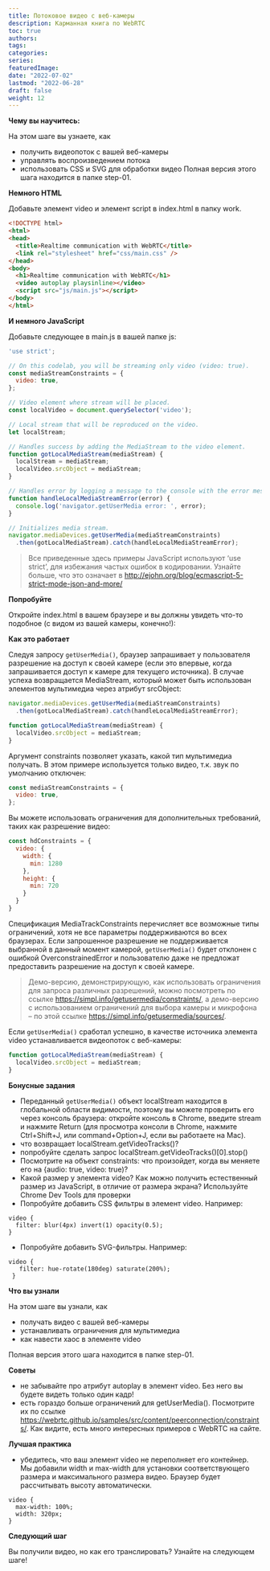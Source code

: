 ```yaml
---
title: Потоковое видео с веб-камеры
description: Карманная книга по WebRTC
toc: true
authors:
tags: 
categories:
series:
featuredImage:
date: "2022-07-02"
lastmod: "2022-06-28"
draft: false
weight: 12
---
```


**Чему вы научитесь:**

На этом шаге вы узнаете, как
- получить видеопоток с вашей веб-камеры
- управлять воспроизведением потока
- использовать CSS и SVG для обработки видео
Полная версия этого шага находится в папке step-01.

**Немного HTML**

Добавьте элемент video и элемент script в index.html в папку work.

```html
<!DOCTYPE html>
<html>
<head>
  <title>Realtime communication with WebRTC</title>
  <link rel="stylesheet" href="css/main.css" />
</head>
<body>
  <h1>Realtime communication with WebRTC</h1>
  <video autoplay playsinline></video>
  <script src="js/main.js"></script>
</body>
</html>
```

**И немного JavaScript**

Добавьте следующее в main.js в вашей папке js:

```js
'use strict';

// On this codelab, you will be streaming only video (video: true).
const mediaStreamConstraints = {
  video: true,
};

// Video element where stream will be placed.
const localVideo = document.querySelector('video');

// Local stream that will be reproduced on the video.
let localStream;

// Handles success by adding the MediaStream to the video element.
function gotLocalMediaStream(mediaStream) {
  localStream = mediaStream;
  localVideo.srcObject = mediaStream;
}

// Handles error by logging a message to the console with the error message.
function handleLocalMediaStreamError(error) {
  console.log('navigator.getUserMedia error: ', error);
}

// Initializes media stream.
navigator.mediaDevices.getUserMedia(mediaStreamConstraints)
  .then(gotLocalMediaStream).catch(handleLocalMediaStreamError);
```

> Все приведенные здесь примеры JavaScript используют ‘use strict’, для избежания частых ошибок в кодировании.
Узнайте больше, что это означает в http://ejohn.org/blog/ecmascript-5-strict-mode-json-and-more/

**Попробуйте**

Откройте index.html в вашем браузере и вы должны увидеть что-то подобное (с видом из вашей камеры, конечно!):
 
**Как это работает**

Следуя запросу `getUserMedia()`, браузер запрашивает у пользователя разрешение на доступ к своей камере (если это впервые, когда запрашивается доступ к камере для текущего источника). В случае успеха возвращается MediaStream, который может быть использован элементов мультимедиа через атрибут srcObject:

```js
navigator.mediaDevices.getUserMedia(mediaStreamConstraints)
  .then(gotLocalMediaStream).catch(handleLocalMediaStreamError);

function gotLocalMediaStream(mediaStream) {
  localVideo.srcObject = mediaStream;
}
```

Аргумент constraints позволяет указать, какой тип мультимедиа получать. В этом примере используется только видео, т.к. звук по умолчанию отключен:

```js
const mediaStreamConstraints = {
  video: true,
};
```

Вы можете использовать ограничения для дополнительных требований, таких как разрешение видео:

```js
const hdConstraints = {
  video: {
    width: {
      min: 1280
    },
    height: {
      min: 720
    }
  }
}
```

Спецификация MediaTrackConstraints перечисляет все возможные типы ограничений, хотя не все параметры поддерживаются во всех браузерах. Если запрошенное разрешение не поддерживается выбранной в данный момент камерой, `getUserMedia()` будет отклонен с ошибкой OverconstrainedError и пользователю даже не предложат предоставить разрешение на доступ к своей камере.

> Демо-версию, демонстрирующую, как использовать ограничения для запроса различных разрешений, можно посмотреть по ссылке https://simpl.info/getusermedia/constraints/, а демо-версию с использованием ограничений для выбора камеры и микрофона – по этой ссылке https://simpl.info/getusermedia/sources/.

Если `getUserMedia()` сработал успешно, в качестве источника элемента video устанавливается видеопоток с веб-камеры:

```js
function gotLocalMediaStream(mediaStream) {
  localVideo.srcObject = mediaStream;
}
```

**Бонусные задания**

- Переданный `getUserMedia()` объект localStream находится в глобальной области видимости, поэтому вы можете проверить его через консоль браузера: откройте консоль в Chrome, введите stream и нажмите Return (для просмотра консоли в Chrome, нажмите Ctrl+Shift+J, или command+Option+J, если вы работаете на Mac).
- что возвращает localStream.getVideoTracks()?
- попробуйте сделать запрос localStream.getVideoTracks()[0].stop()
- Посмотрите на объект constraints: что произойдет, когда вы меняете его на {audio: true, video: true)?
- Какой размер у элемента video? Как можно получить естественный размер из JavaScript, в отличие от размера экрана? Используйте Chrome Dev Tools для проверки
- Попробуйте добавить CSS фильтры в элемент video. Например:

```
video {
  filter: blur(4px) invert(1) opacity(0.5);
}
```

- Попробуйте добавить SVG-фильтры. Например:

```
video {
   filter: hue-rotate(180deg) saturate(200%);
 }
```

**Что вы узнали**

На этом шаге вы узнали, как
- получать видео с вашей веб-камеры
- устанавливать ограничения для мультимедиа
- как навести хаос в элементе video

Полная версия этого шага находится в папке step-01.

**Советы**

- не забывайте про атрибут autoplay в элемент video. Без него вы будете видеть только один кадр!
- есть гораздо больше ограничений для getUserMedia(). Посмотрите их по ссылке https://webrtc.github.io/samples/src/content/peerconnection/constraints/. Как видите, есть много интересных примеров c WebRTC на сайте.

**Лучшая практика**

- убедитесь, что ваш элемент video не переполняет его контейнер. Мы добавили width и max-width для установки соответствующего размера и максимального размера видео. Браузер будет рассчитывать высоту автоматически.

```
video {
  max-width: 100%;
  width: 320px;
}
```

**Следующий шаг**

Вы получили видео, но как его транслировать? Узнайте на следующем шаге!